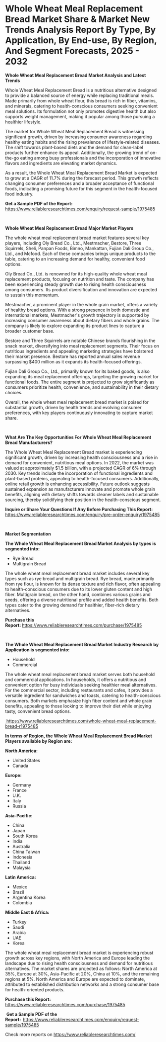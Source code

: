 <p><h1>Whole Wheat Meal Replacement Bread Market Share & Market New Trends Analysis Report By Type, By Application, By End-use, By Region, And Segment Forecasts, 2025 - 2032</h1></p><p><strong>Whole Wheat Meal Replacement Bread Market Analysis and Latest Trends</strong></p>
<p><p>Whole Wheat Meal Replacement Bread is a nutritious alternative designed to provide a balanced source of energy while replacing traditional meals. Made primarily from whole wheat flour, this bread is rich in fiber, vitamins, and minerals, catering to health-conscious consumers seeking convenient meal solutions. Its formulation not only promotes digestive health but also supports weight management, making it popular among those pursuing a healthier lifestyle.</p><p>The market for Whole Wheat Meal Replacement Bread is witnessing significant growth, driven by increasing consumer awareness regarding healthy eating habits and the rising prevalence of lifestyle-related diseases. The shift towards plant-based diets and the demand for clean-label products further enhance its appeal. Additionally, the growing trend of on-the-go eating among busy professionals and the incorporation of innovative flavors and ingredients are elevating market dynamics.</p><p>As a result, the Whole Wheat Meal Replacement Bread Market is expected to grow at a CAGR of 11.7% during the forecast period. This growth reflects changing consumer preferences and a broader acceptance of functional foods, indicating a promising future for this segment in the health-focused food industry.</p></p>
<p><strong>Get a Sample PDF of the Report:&nbsp;</strong> <a href="https://www.reliableresearchtimes.com/enquiry/request-sample/1975485?utm_campaign=3059&utm_medium=2&utm_source=Github&utm_content=ia&utm_term=07042025&utm_id=whole-wheat-meal-replacement-bread">https://www.reliableresearchtimes.com/enquiry/request-sample/1975485</a></p>
<p>&nbsp;</p>
<p><strong>Whole Wheat Meal Replacement Bread Major Market Players</strong></p>
<p><p>The whole wheat meal replacement bread market features several key players, including Oly Bread Co., Ltd., Mestmacher, Bestore, Three Squirrels, Sheli, Panpan Foods, Bimno, Mankattan, Fujian Dali Group Co., Ltd., and Mcfood. Each of these companies brings unique products to the table, catering to an increasing demand for healthy, convenient food options.</p><p>Oly Bread Co., Ltd. is renowned for its high-quality whole wheat meal replacement products, focusing on nutrition and taste. The company has been experiencing steady growth due to rising health consciousness among consumers. Its product diversification and innovation are expected to sustain this momentum.</p><p>Mestmacher, a prominent player in the whole grain market, offers a variety of healthy bread options. With a strong presence in both domestic and international markets, Mestmacher's growth trajectory is supported by increasing consumer awareness about dietary fibers and whole grains. The company is likely to explore expanding its product lines to capture a broader customer base.</p><p>Bestore and Three Squirrels are notable Chinese brands flourishing in the snack market, diversifying into meal replacement segments. Their focus on nutritious ingredients and appealing marketing strategies have bolstered their market presence. Bestore has reported annual sales revenue surpassing $400 million as it expands its health-focused offerings.</p><p>Fujian Dali Group Co., Ltd., primarily known for its baked goods, is also expanding its meal replacement offerings, targeting the growing market for functional foods. The entire segment is projected to grow significantly as consumers prioritize health, convenience, and sustainability in their dietary choices.</p><p>Overall, the whole wheat meal replacement bread market is poised for substantial growth, driven by health trends and evolving consumer preferences, with key players continuously innovating to capture market share.</p></p>
<p>&nbsp;</p>
<p><strong>What Are The Key Opportunities For Whole Wheat Meal Replacement Bread Manufacturers?</strong></p>
<p><p>The Whole Wheat Meal Replacement Bread market is experiencing significant growth, driven by increasing health consciousness and a rise in demand for convenient, nutritious meal options. In 2022, the market was valued at approximately $1.5 billion, with a projected CAGR of 6% through 2030. Key trends include the incorporation of functional ingredients and plant-based proteins, appealing to health-focused consumers. Additionally, online retail growth is enhancing accessibility. Future outlook suggests sustained expansion as manufacturers innovate and promote whole grain benefits, aligning with dietary shifts towards cleaner labels and sustainable sourcing, thereby solidifying their position in the health-conscious segment.</p></p>
<p><strong>Inquire or Share Your Questions If Any Before Purchasing This Report:</strong> <a href="https://www.reliableresearchtimes.com/enquiry/pre-order-enquiry/1975485?utm_campaign=3059&utm_medium=2&utm_source=Github&utm_content=ia&utm_term=07042025&utm_id=whole-wheat-meal-replacement-bread">https://www.reliableresearchtimes.com/enquiry/pre-order-enquiry/1975485</a></p>
<p>&nbsp;</p>
<p><strong>Market Segmentation</strong></p>
<p><strong>The Whole Wheat Meal Replacement Bread Market Analysis by types is segmented into:</strong></p>
<p><ul><li>Rye Bread</li><li>Multigrain Bread</li></ul></p>
<p><p>The whole wheat meal replacement bread market includes several key types such as rye bread and multigrain bread. Rye bread, made primarily from rye flour, is known for its dense texture and rich flavor, often appealing to health-conscious consumers due to its lower gluten content and high fiber. Multigrain bread, on the other hand, combines various grains and seeds, offering a diverse nutritional profile and added health benefits. Both types cater to the growing demand for healthier, fiber-rich dietary alternatives.</p></p>
<p><strong>Purchase this Report:&nbsp;</strong><a href="https://www.reliableresearchtimes.com/purchase/1975485?utm_campaign=3059&utm_medium=2&utm_source=Github&utm_content=ia&utm_term=07042025&utm_id=whole-wheat-meal-replacement-bread">https://www.reliableresearchtimes.com/purchase/1975485</a></p>
<p>&nbsp;</p>
<p><strong>The Whole Wheat Meal Replacement Bread Market Industry Research by Application is segmented into:</strong></p>
<p><ul><li>Household</li><li>Commercial</li></ul></p>
<p><p>The whole wheat meal replacement bread market serves both household and commercial applications. In households, it offers a nutritious and convenient option for busy individuals seeking healthier meal alternatives. For the commercial sector, including restaurants and cafes, it provides a versatile ingredient for sandwiches and toasts, catering to health-conscious consumers. Both markets emphasize high fiber content and whole grain benefits, appealing to those looking to improve their diet while enjoying tasty, convenient bread options.</p></p>
<p><a href="https://www.reliableresearchtimes.com/whole-wheat-meal-replacement-bread-r1975485?utm_campaign=3059&utm_medium=2&utm_source=Github&utm_content=ia&utm_term=07042025&utm_id=whole-wheat-meal-replacement-bread">&nbsp;https://www.reliableresearchtimes.com/whole-wheat-meal-replacement-bread-r1975485</a></p>
<p><strong>In terms of Region, the Whole Wheat Meal Replacement Bread Market Players available by Region are:</strong></p>
<p>
    <p> <strong> North America: </strong>
        <ul>
            <li>United States</li>
            <li>Canada</li>
        </ul>
        </p> 
    <p> <strong> Europe: </strong>
        <ul>
            <li>Germany</li>
            <li>France</li>
            <li>U.K.</li>
            <li>Italy</li>
            <li>Russia</li>
        </ul>
        </p> 
    <p> <strong> Asia-Pacific: </strong>
        <ul>
            <li>China</li>
            <li>Japan</li>
            <li>South Korea</li>
            <li>India</li>
            <li>Australia</li>
            <li>China Taiwan</li>
            <li>Indonesia</li>
            <li>Thailand</li>
            <li>Malaysia</li>
        </ul>
        </p> 
    <p> <strong> Latin America: </strong>
        <ul>
            <li>Mexico</li>
            <li>Brazil</li>
            <li>Argentina Korea</li>
            <li>Colombia</li>
        </ul>
        </p> 
    <p> <strong> Middle East & Africa: </strong>
        <ul>
            <li>Turkey</li>
            <li>Saudi</li>
            <li>Arabia</li>
            <li>UAE</li>
            <li>Korea</li>
        </ul>
    </p>
    </p>
<p><p>The whole wheat meal replacement bread market is experiencing robust growth across key regions, with North America and Europe leading the landscape due to rising health consciousness and demand for nutritious alternatives. The market shares are projected as follows: North America at 35%, Europe at 30%, Asia-Pacific at 20%, China at 10%, and the remaining regions at 5%. North America and Europe are expected to dominate, attributed to established distribution networks and a strong consumer base for health-oriented products.</p></p>
<p><strong>Purchase this Report: </strong><a href="https://www.reliableresearchtimes.com/purchase/1975485?utm_campaign=3059&utm_medium=2&utm_source=Github&utm_content=ia&utm_term=07042025&utm_id=whole-wheat-meal-replacement-bread">https://www.reliableresearchtimes.com/purchase/1975485</a></p>
<p>&nbsp;<strong>Get a Sample PDF of the Report:&nbsp;&nbsp;</strong><a href="https://www.reliableresearchtimes.com/enquiry/request-sample/1975485?utm_campaign=3059&utm_medium=2&utm_source=Github&utm_content=ia&utm_term=07042025&utm_id=whole-wheat-meal-replacement-bread">https://www.reliableresearchtimes.com/enquiry/request-sample/1975485</a></p>
<p><strong></strong></p>
<p>Check more reports on <a href="https://www.reliableresearchtimes.com/?utm_campaign=3059&utm_medium=2&utm_source=Github&utm_content=ia&utm_term=07042025&utm_id=whole-wheat-meal-replacement-bread">https://www.reliableresearchtimes.com/</a></p>